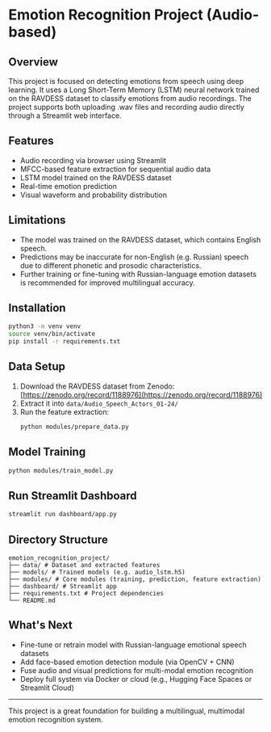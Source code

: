 # Emotion Recognition Project (Audio-based)

## Overview
This project is focused on detecting emotions from speech using deep learning. It uses a Long Short-Term Memory (LSTM) neural network trained on the RAVDESS dataset to classify emotions from audio recordings. The project supports both uploading .wav files and recording audio directly through a Streamlit web interface.

## Features
- Audio recording via browser using Streamlit
- MFCC-based feature extraction for sequential audio data
- LSTM model trained on the RAVDESS dataset
- Real-time emotion prediction
- Visual waveform and probability distribution

## Limitations
- The model was trained on the RAVDESS dataset, which contains English speech.
- Predictions may be inaccurate for non-English (e.g. Russian) speech due to different phonetic and prosodic characteristics.
- Further training or fine-tuning with Russian-language emotion datasets is recommended for improved multilingual accuracy.

## Installation
```bash
python3 -m venv venv
source venv/bin/activate
pip install -r requirements.txt
```

## Data Setup
1. Download the RAVDESS dataset from Zenodo: [https://zenodo.org/record/1188976](https://zenodo.org/record/1188976)
2. Extract it into `data/Audio_Speech_Actors_01-24/`
3. Run the feature extraction:
   ```bash
   python modules/prepare_data.py
   ```

## Model Training
```bash
python modules/train_model.py
```

## Run Streamlit Dashboard
```bash
streamlit run dashboard/app.py
```

## Directory Structure

```
emotion_recognition_project/
├── data/ # Dataset and extracted features
├── models/ # Trained models (e.g. audio_lstm.h5)
├── modules/ # Core modules (training, prediction, feature extraction)
├── dashboard/ # Streamlit app
├── requirements.txt # Project dependencies
└── README.md
```

## What's Next
- Fine-tune or retrain model with Russian-language emotional speech datasets
- Add face-based emotion detection module (via OpenCV + CNN)
- Fuse audio and visual predictions for multi-modal emotion recognition
- Deploy full system via Docker or cloud (e.g., Hugging Face Spaces or Streamlit Cloud)

---

This project is a great foundation for building a multilingual, multimodal emotion recognition system.
